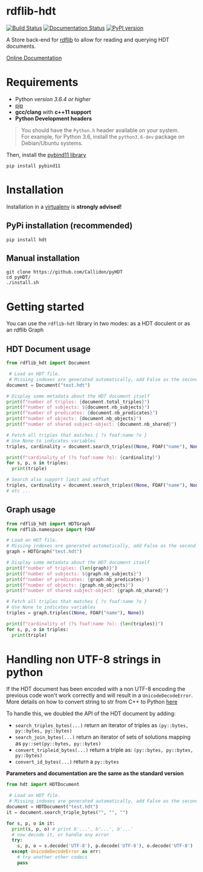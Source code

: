 # rdflib-hdt

[![Build Status](https://travis-ci.org/Callidon/pyHDT.svg?branch=master)](https://travis-ci.org/Callidon/pyHDT) [![Documentation Status](https://readthedocs.org/projects/pyhdt/badge/?version=latest)](https://callidon.github.io/pyHDT) [![PyPI version](https://badge.fury.io/py/hdt.svg)](https://badge.fury.io/py/hdt)

A Store back-end for [rdflib](https://github.com/RDFLib) to allow for reading and querying HDT documents.

[Online Documentation](https://callidon.github.io/pyHDT)

# Requirements

* Python *version 3.6.4 or higher*
* [pip](https://pip.pypa.io/en/stable/)
* **gcc/clang** with **c++11 support**
* **Python Development headers**
> You should have the `Python.h` header available on your system.   
> For example, for Python 3.6, install the `python3.6-dev` package on Debian/Ubuntu systems.

Then, install the [pybind11 library](http://pybind11.readthedocs.io/en/stable/)
```
pip install pybind11
```

# Installation

Installation in a [virtualenv](https://virtualenv.pypa.io/en/stable/) is **strongly advised!**

## PyPi installation (recommended)

```
pip install hdt
```

## Manual installation

```
git clone https://github.com/Callidon/pyHDT
cd pyHDT/
./install.sh
```

# Getting started

You can use the `rdflib-hdt` library in two modes: as a HDT doculent or as an rdflib Graph

## HDT Document usage

```python
from rdflib_hdt import Document

 # Load an HDT file.
 # Missing indexes are generated automatically, add False as the second argument to disable them
document = Document("test.hdt")

# Display some metadata about the HDT document itself
print(f"number of triples: {document.total_triples}")
print(f"number of subjects: ${document.nb_subjects}")
print(f"number of predicates: {document.nb_predicates}")
print(f"number of objects: {document.nb_objects}")
print(f"number of shared subject-object: {document.nb_shared}")

# Fetch all triples that matches { ?s foaf:name ?o }
# Use None to indicates variables
triples, cardinality = document.search_triples((None, FOAF("name"), None))

print(f"cardinality of (?s foaf:name ?o): {cardinality}")
for s, p, o in triples:
  print(triple)

# Search also support limit and offset
triples, cardinality = document.search_triples((None, FOAF("name"), None), limit=10, offset=100)
# etc ...
```

## Graph usage

```python
from rdflib_hdt import HDTGraph
from rdflib.namespace import FOAF

# Load an HDT file.
# Missing indexes are generated automatically, add False as the second argument to disable them
graph = HDTGraph("test.hdt")

# Display some metadata about the HDT document itself
print(f"number of triples: {len(graph)}")
print(f"number of subjects: ${graph.nb_subjects}")
print(f"number of predicates: {graph.nb_predicates}")
print(f"number of objects: {graph.nb_objects}")
print(f"number of shared subject-object: {graph.nb_shared}")

# Fetch all triples that matches { ?s foaf:name ?o }
# Use None to indicates variables
triples = graph.triples((None, FOAF("name"), None))

print(f"cardinality of (?s foaf:name ?o): {len(triples)}")
for s, p, o in triples:
  print(triple)
```

# Handling non UTF-8 strings in python

If the HDT document has been encoded with a non UTF-8 encoding the previous code won't work correctly and will result in a `UnicodeDecodeError`.
More details on how to convert string to str from C++ to Python [here](https://pybind11.readthedocs.io/en/stable/advanced/cast/strings.html)

To handle this, we doubled the API of the HDT document by adding:
- `search_triples_bytes(...)` return an iterator of triples as `(py::bytes, py::bytes, py::bytes)`
- `search_join_bytes(...)` return an iterator of sets of solutions mapping as `py::set(py::bytes, py::bytes)`
- `convert_tripleid_bytes(...)` return a triple as: `(py::bytes, py::bytes, py::bytes)`
- `convert_id_bytes(...)` return a `py::bytes`

**Parameters and documentation are the same as the standard version**

```python
from hdt import HDTDocument

 # Load an HDT file.
 # Missing indexes are generated automatically, add False as the second argument to disable them
document = HDTDocument("test.hdt")
it = document.search_triple_bytes("", "", "")

for s, p, o in it:
  print(s, p, o) # print b'...', b'...', b'...'
  # now decode it, or handle any error
  try:
    s, p, o = s.decode('UTF-8'), p.decode('UTF-8'), o.decode('UTF-8')
  except UnicodeDecodeError as err:
    # try another other codecs
    pass
```

